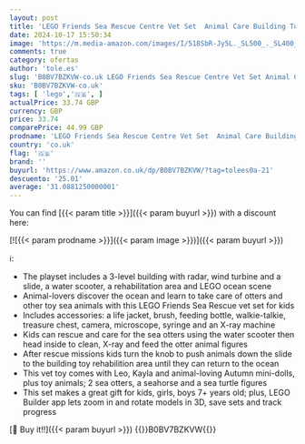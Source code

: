 ```yaml
---
layout: post
title: 'LEGO Friends Sea Rescue Centre Vet Set  Animal Care Building Toy for 7 Plus Year Old Kids  Girls and Boys  with Otter  Seahorse and Turtle Figures 41736'
date: 2024-10-17 15:50:34
image: 'https://m.media-amazon.com/images/I/518SbR-Jy5L._SL500_._SL400_.jpg'
comments: true
category: ofertas
author: 'tole.es'
slug: 'B0BV7BZKVW-co.uk LEGO Friends Sea Rescue Centre Vet Set Animal Care...'
sku: 'B0BV7BZKVW-co.uk'
tags: [ 'lego','🇬🇧', ]
actualPrice: 33.74 GBP
currency: GBP
price: 33.74
comparePrice: 44.99 GBP
prodname: 'LEGO Friends Sea Rescue Centre Vet Set  Animal Care Building Toy for 7 Plus Year Old Kids  Girls and Boys  with Otter  Seahorse and Turtle Figures 41736'
country: 'co.uk'
flag: '🇬🇧'
brand: ''
buyurl: 'https://www.amazon.co.uk/dp/B0BV7BZKVW/?tag=tolees0a-21'
descuento: '25.01'
average: '31.0881250000001'
---
```


You can find [{{< param title >}}]({{< param buyurl >}}) with a discount here:

[![{{< param prodname >}}]({{< param image >}})]({{< param buyurl >}})

ℹ️:

- The playset includes a 3-level building with radar, wind turbine and a slide, a water scooter, a rehabilitation area and LEGO ocean scene
- Animal-lovers discover the ocean and learn to take care of otters and other toy sea animals with this LEGO Friends Sea Rescue vet set for kids
- Includes accessories: a life jacket, brush, feeding bottle, walkie-talkie, treasure chest, camera, microscope, syringe and an X-ray machine
- Kids can rescue and care for the sea otters using the water scooter then head inside to clean, X-ray and feed the otter animal figures
- After rescue missions kids turn the knob to push animals down the slide to the building toy rehabilition area until they can return to the ocean
- This vet toy comes with Leo, Kayla and animal-loving Autumn mini-dolls, plus toy animals; 2 sea otters, a seahorse and a sea turtle figures
- This set makes a great gift for kids, girls, boys 7+ years old; plus, LEGO Builder app lets zoom in and rotate models in 3D, save sets and track progress

[🛒 Buy it!!]({{< param buyurl >}})
{{<world>}}B0BV7BZKVW{{</world>}}
